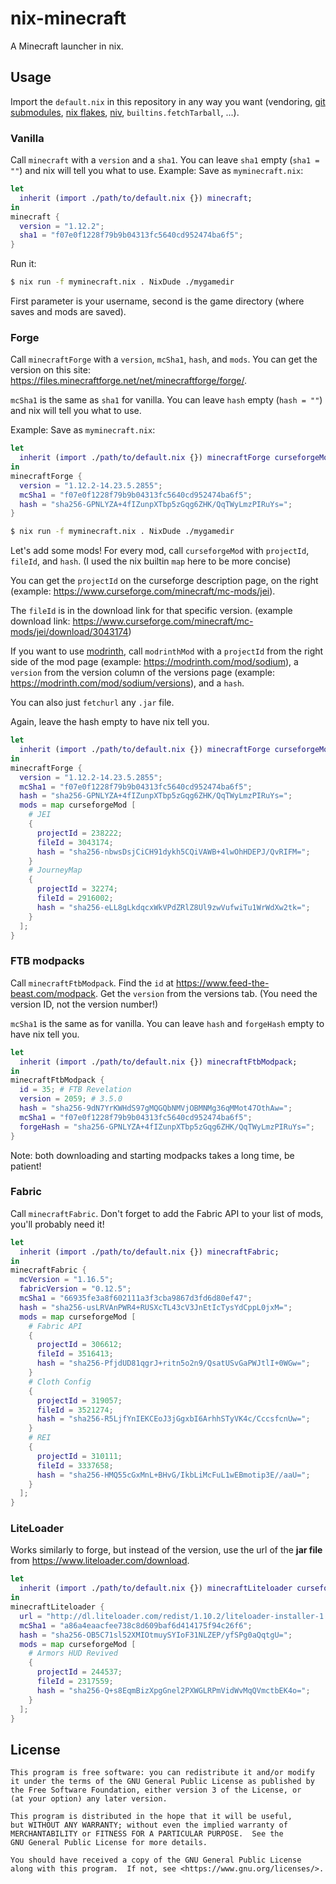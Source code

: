 # nix-minecraft
A Minecraft launcher in nix.

## Usage
Import the `default.nix` in this repository in any way you want (vendoring, [git submodules](https://git-scm.com/book/en/v2/Git-Tools-Submodules), [nix flakes](https://nixos.wiki/wiki/Flakes), [niv](https://github.com/nmattia/niv), `builtins.fetchTarball`, ...).

### Vanilla
Call `minecraft` with a `version` and a `sha1`.
You can leave `sha1` empty (`sha1 = ""`) and nix will tell you what to use.
Example:
Save as `myminecraft.nix`:
```nix
let
  inherit (import ./path/to/default.nix {}) minecraft;
in
minecraft {
  version = "1.12.2";
  sha1 = "f07e0f1228f79b9b04313fc5640cd952474ba6f5";
}
```
Run it:
```sh
$ nix run -f myminecraft.nix . NixDude ./mygamedir
```
First parameter is your username, second is the game directory (where saves and mods are saved).

### Forge
Call `minecraftForge` with a `version`, `mcSha1`, `hash`, and `mods`.
You can get the version on this site: https://files.minecraftforge.net/net/minecraftforge/forge/.

`mcSha1` is the same as `sha1` for vanilla.
You can leave `hash` empty (`hash = ""`) and nix will tell you what to use.

Example:
Save as `myminecraft.nix`:
```nix
let
  inherit (import ./path/to/default.nix {}) minecraftForge curseforgeMod;
in
minecraftForge {
  version = "1.12.2-14.23.5.2855";
  mcSha1 = "f07e0f1228f79b9b04313fc5640cd952474ba6f5";
  hash = "sha256-GPNLYZA+4fIZunpXTbp5zGqg6ZHK/QqTWyLmzPIRuYs=";
}
```
```sh
$ nix run -f myminecraft.nix . NixDude ./mygamedir
```
Let's add some mods!
For every mod, call `curseforgeMod` with `projectId`, `fileId`, and `hash`. (I used the nix builtin `map` here to be more concise)

You can get the `projectId` on the curseforge description page, on the right (example: https://www.curseforge.com/minecraft/mc-mods/jei).

The `fileId` is in the download link for that specific version. (example download link: https://www.curseforge.com/minecraft/mc-mods/jei/download/3043174)

If you want to use [modrinth](https://modrinth.com/), call `modrinthMod` with
a `projectId` from the right side of the mod page (example: https://modrinth.com/mod/sodium),
a `version` from the version column of the versions page (example: https://modrinth.com/mod/sodium/versions),
and a `hash`.

You can also just `fetchurl` any `.jar` file.

Again, leave the hash empty to have nix tell you.
```nix
let
  inherit (import ./path/to/default.nix {}) minecraftForge curseforgeMod;
in
minecraftForge {
  version = "1.12.2-14.23.5.2855";
  mcSha1 = "f07e0f1228f79b9b04313fc5640cd952474ba6f5";
  hash = "sha256-GPNLYZA+4fIZunpXTbp5zGqg6ZHK/QqTWyLmzPIRuYs=";
  mods = map curseforgeMod [
    # JEI
    {
      projectId = 238222;
      fileId = 3043174;
      hash = "sha256-nbwsDsjCiCH91dykh5CQiVAWB+4lwOhHDEPJ/QvRIFM=";
    }
    # JourneyMap
    {
      projectId = 32274;
      fileId = 2916002;
      hash = "sha256-eLL8gLkdqcxWkVPdZRlZ8Ul9zwVufwiTu1WrWdXw2tk=";
    }
  ];
}
```

### FTB modpacks
Call `minecraftFtbModpack`. Find the `id` at https://www.feed-the-beast.com/modpack. Get the `version` from the versions tab. (You need the version ID, not the version number!)

`mcSha1` is the same as for vanilla.
You can leave `hash` and `forgeHash` empty to have nix tell you.
```nix
let
  inherit (import ./path/to/default.nix {}) minecraftFtbModpack;
in
minecraftFtbModpack {
  id = 35; # FTB Revelation
  version = 2059; # 3.5.0
  hash = "sha256-9dN7YrKWHdS97gMQGQbNMVjOBMNMg36qMMot47OthAw=";
  mcSha1 = "f07e0f1228f79b9b04313fc5640cd952474ba6f5";
  forgeHash = "sha256-GPNLYZA+4fIZunpXTbp5zGqg6ZHK/QqTWyLmzPIRuYs=";
}
```
Note: both downloading and starting modpacks takes a long time, be patient!

### Fabric
Call `minecraftFabric`. Don't forget to add the Fabric API to your list of mods,
you'll probably need it!
```nix
let
  inherit (import ./path/to/default.nix {}) minecraftFabric;
in
minecraftFabric {
  mcVersion = "1.16.5";
  fabricVersion = "0.12.5";
  mcSha1 = "66935fe3a8f602111a3f3cba9867d3fd6d80ef47";
  hash = "sha256-usLRVAnPWR4+RUSXcTL43cV3JnEtIcTysYdCppL0jxM=";
  mods = map curseforgeMod [
    # Fabric API
    {
      projectId = 306612;
      fileId = 3516413;
      hash = "sha256-PfjdUD81qgrJ+ritn5o2n9/QsatUSvGaPWJtlI+0WGw=";
    }
    # Cloth Config
    {
      projectId = 319057;
      fileId = 3521274;
      hash = "sha256-R5LjfYnIEKCEoJ3jGgxbI6ArhhSTyVK4c/CccsfcnUw=";
    }
    # REI
    {
      projectId = 310111;
      fileId = 3337658;
      hash = "sha256-HMQ55cGxMnL+BHvG/IkbLiMcFuL1wEBmotip3E//aaU=";
    }
  ];
}
```

### LiteLoader
Works similarly to forge, but instead of the version, use the url of the **jar file**
from https://www.liteloader.com/download.
```nix
let
  inherit (import ./path/to/default.nix {}) minecraftLiteloader curseforgeMod;
in
minecraftLiteloader {
  url = "http://dl.liteloader.com/redist/1.10.2/liteloader-installer-1.10.2-00.jar";
  mcSha1 = "a86a4eaacfee738c8d609baf6d414175f94c26f6";
  hash = "sha256-OB5C71sl52XMIOtmuySYIoF31NLZEP/yfSPg0aQqtgU=";
  mods = map curseforgeMod [
    # Armors HUD Revived
    {
      projectId = 244537;
      fileId = 2317559;
      hash = "sha256-Q+s8EqmBizXpgGnel2PXWGLRPmVidWvMqQVmctbEK4o=";
    }
  ];
}
```

## License
    This program is free software: you can redistribute it and/or modify
    it under the terms of the GNU General Public License as published by
    the Free Software Foundation, either version 3 of the License, or
    (at your option) any later version.

    This program is distributed in the hope that it will be useful,
    but WITHOUT ANY WARRANTY; without even the implied warranty of
    MERCHANTABILITY or FITNESS FOR A PARTICULAR PURPOSE.  See the
    GNU General Public License for more details.

    You should have received a copy of the GNU General Public License
    along with this program.  If not, see <https://www.gnu.org/licenses/>.

